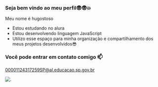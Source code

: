 ### Seja bem vindo ao meu perfil😨😨💥

Meu nome é hugostoso

- Estou estudando no alura
- Estou desenvolvendo linguagem JavaScript
- Utilizo esse espaço para minha organização e compartilhamento dos meus projetos desenvolvidos😎

### Você pode entrar em contato comigo 📫

00001124317259SP@al.educacao.sp.gov.br

![.](https://media1.tenor.com/m/LsYPAE9JiP8AAAAd/rolando-ronaldo.gif)
